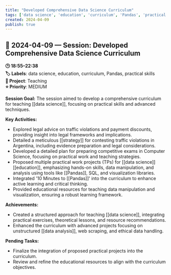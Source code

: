 ```yaml
---
title: "Developed Comprehensive Data Science Curriculum"
tags: ['data science', 'education', 'curriculum', 'Pandas', 'practical skills']
created: 2024-04-09
publish: true
---
```


## 📅 2024-04-09 — Session: Developed Comprehensive Data Science Curriculum

**🕒 18:55–22:38**  
**🏷️ Labels**: data science, education, curriculum, Pandas, practical skills  
**📂 Project**: Teaching  
**⭐ Priority**: MEDIUM  


**Session Goal:**
The session aimed to develop a comprehensive curriculum for teaching [[data science]], focusing on practical skills and advanced techniques.

**Key Activities:**
- Explored legal advice on traffic violations and payment discounts, providing insight into legal frameworks and implications.
- Detailed a meticulous [[strategy]] for contesting traffic violations in Argentina, including evidence preparation and legal considerations.
- Developed a detailed plan for preparing competitive exams in Computer Science, focusing on practical work and teaching strategies.
- Proposed multiple practical work projects (TPs) for [[data science]] [[education]], emphasizing hands-on skills, data manipulation, and analysis using tools like [[Pandas]], SQL, and visualization libraries.
- Integrated '10 Minutes to [[Pandas]]' into the curriculum to enhance active learning and critical thinking.
- Provided educational resources for teaching data manipulation and visualization, ensuring a robust learning framework.

**Achievements:**
- Created a structured approach for teaching [[data science]], integrating practical exercises, theoretical lessons, and resource recommendations.
- Enhanced the curriculum with advanced projects focusing on unstructured [[data analysis]], web scraping, and ethical data handling.

**Pending Tasks:**
- Finalize the integration of proposed practical projects into the curriculum.
- Review and refine the educational resources to align with the curriculum objectives.
